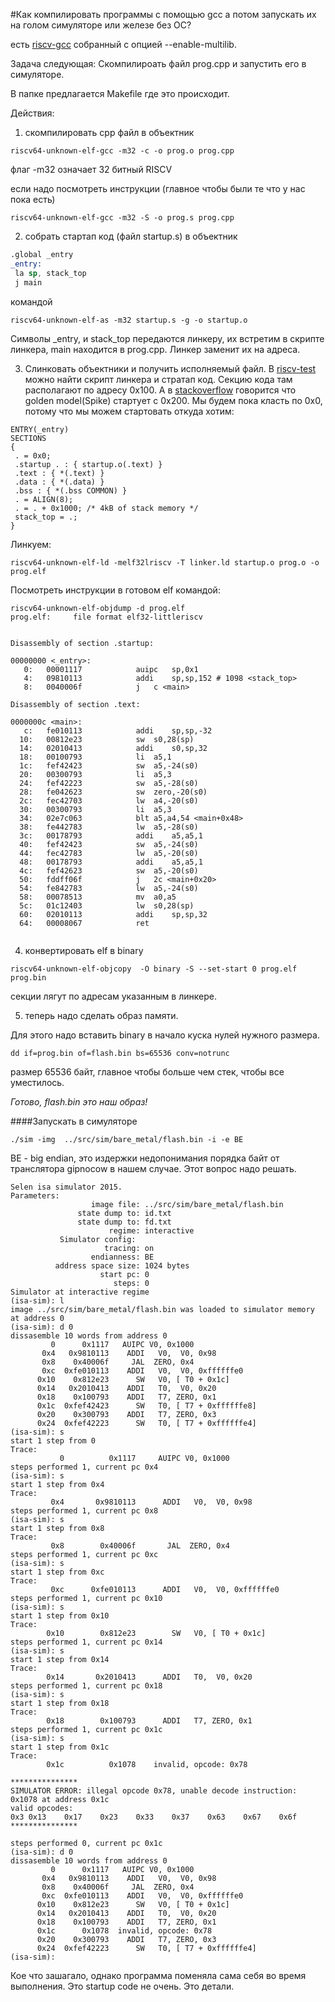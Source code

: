 #Как компилировать программы с помощью gcc а потом запускать их на голом симуляторе или железе без OC?


есть [riscv-gcc](https://github.com/riscv/riscv-gnu-toolchain) собранный с опцией --enable-multilib.

Задача следующая:
	Скомпилироать файл prog.cpp и запустить его в симуляторе.




В папке предлагается Makefile где это происходит.

Действия:

1) скомпилировать cpp файл в объектник
 
```
riscv64-unknown-elf-gcc -m32 -c -o prog.o prog.cpp
```
флаг -m32 означает 32 битный RISCV

если надо посмотреть инструкции (главное чтобы были те что у нас пока есть)
```
riscv64-unknown-elf-gcc -m32 -S -o prog.s prog.cpp
```
 
2) собрать стартап код (файл startup.s) в объектник
```asm
.global _entry
_entry:
 la sp, stack_top
 j main
```
командой
```
riscv64-unknown-elf-as -m32 startup.s -g -o startup.o
```
Символы _entry, и stack_top передаются линкеру, их встретим в скрипте линкера, main находится в prog.cpp. Линкер заменит их на адреса.

3) Слинковать объектники и получить исполняемый файл.
В [riscv-test](https://github.com/riscv/riscv-tests/tree/master/benchmarks/common) можно найти скрипт линкера и стратап код.
Секцию кода там располагают по адресу 0x100. А в [stackoverflow](http://stackoverflow.com/questions/31390127/how-can-i-compile-c-code-to-get-a-bare-metal-skeleton-of-a-minimal-risc-v-assemb) 
говорится что golden model(Spike) стартует с 0x200.
Мы будем пока класть по 0x0, потому что мы можем стартовать откуда хотим:

```
ENTRY(_entry)
SECTIONS
{
 . = 0x0;
 .startup . : { startup.o(.text) }
 .text : { *(.text) }
 .data : { *(.data) }
 .bss : { *(.bss COMMON) }
 . = ALIGN(8);
 . = . + 0x1000; /* 4kB of stack memory */
 stack_top = .;
}
```

Линкуем:

```
riscv64-unknown-elf-ld -melf32lriscv -T linker.ld startup.o prog.o -o prog.elf
```

Посмотреть инструкции в готовом elf командой:
```
riscv64-unknown-elf-objdump -d prog.elf 
prog.elf:     file format elf32-littleriscv


Disassembly of section .startup:

00000000 <_entry>:
   0:	00001117          	auipc	sp,0x1
   4:	09810113          	addi	sp,sp,152 # 1098 <stack_top>
   8:	0040006f          	j	c <main>

Disassembly of section .text:

0000000c <main>:
   c:	fe010113          	addi	sp,sp,-32
  10:	00812e23          	sw	s0,28(sp)
  14:	02010413          	addi	s0,sp,32
  18:	00100793          	li	a5,1
  1c:	fef42423          	sw	a5,-24(s0)
  20:	00300793          	li	a5,3
  24:	fef42223          	sw	a5,-28(s0)
  28:	fe042623          	sw	zero,-20(s0)
  2c:	fec42703          	lw	a4,-20(s0)
  30:	00300793          	li	a5,3
  34:	02e7c063          	blt	a5,a4,54 <main+0x48>
  38:	fe442783          	lw	a5,-28(s0)
  3c:	00178793          	addi	a5,a5,1
  40:	fef42423          	sw	a5,-24(s0)
  44:	fec42783          	lw	a5,-20(s0)
  48:	00178793          	addi	a5,a5,1
  4c:	fef42623          	sw	a5,-20(s0)
  50:	fddff06f          	j	2c <main+0x20>
  54:	fe842783          	lw	a5,-24(s0)
  58:	00078513          	mv	a0,a5
  5c:	01c12403          	lw	s0,28(sp)
  60:	02010113          	addi	sp,sp,32
  64:	00008067          	ret


```
4) конвертировать elf в binary
```
riscv64-unknown-elf-objcopy  -O binary -S --set-start 0 prog.elf prog.bin
```
секции лягут по адресам указанным в линкере.

5) теперь надо сделать образ памяти.

Для этого надо вставить binary в начало куска нулей нужного размера. 

```
dd if=prog.bin of=flash.bin bs=65536 conv=notrunc
```
размер 65536 байт, главное чтобы больше чем стек, чтобы все уместилось.

*Готово, flash.bin это наш образ!*

####Запускать в симуляторе
```
./sim -img  ../src/sim/bare_metal/flash.bin -i -e BE
```

BE - big endian, это издержки недопонимания порядка байт от транслятора gipnocow в нашем случае. Этот вопрос надо решать. 
```
Selen isa simulator 2015.
Parameters:
                  image file: ../src/sim/bare_metal/flash.bin
               state dump to: id.txt
               state dump to: fd.txt
                      regime: interactive
           Simulator config: 
                     tracing: on
                  endianness: BE
          address space size: 1024 bytes
                    start pc: 0
                       steps: 0
Simulator at interactive regime
(isa-sim): l
image ../src/sim/bare_metal/flash.bin was loaded to simulator memory at address 0
(isa-sim): d 0
dissasemble 10 words from address 0
         0	    0x1117	 AUIPC V0, 0x1000
       0x4	 0x9810113	  ADDI	 V0,  V0, 0x98
       0x8	  0x40006f	   JAL	ZERO, 0x4
       0xc	0xfe010113	  ADDI	 V0,  V0, 0xffffffe0
      0x10	  0x812e23	    SW	 V0, [ T0 + 0x1c]
      0x14	 0x2010413	  ADDI	 T0,  V0, 0x20
      0x18	  0x100793	  ADDI	 T7, ZERO, 0x1
      0x1c	0xfef42423	    SW	 T0, [ T7 + 0xffffffe8]
      0x20	  0x300793	  ADDI	 T7, ZERO, 0x3
      0x24	0xfef42223	    SW	 T0, [ T7 + 0xffffffe4]
(isa-sim): s
start 1 step from 0
Trace: 
           0	      0x1117	 AUIPC V0, 0x1000
steps performed 1, current pc 0x4
(isa-sim): s
start 1 step from 0x4
Trace: 
         0x4	   0x9810113	  ADDI	 V0,  V0, 0x98
steps performed 1, current pc 0x8
(isa-sim): s
start 1 step from 0x8
Trace: 
         0x8	    0x40006f	   JAL	ZERO, 0x4
steps performed 1, current pc 0xc
(isa-sim): s
start 1 step from 0xc
Trace: 
         0xc	  0xfe010113	  ADDI	 V0,  V0, 0xffffffe0
steps performed 1, current pc 0x10
(isa-sim): s
start 1 step from 0x10
Trace: 
        0x10	    0x812e23	    SW	 V0, [ T0 + 0x1c]
steps performed 1, current pc 0x14
(isa-sim): s
start 1 step from 0x14
Trace: 
        0x14	   0x2010413	  ADDI	 T0,  V0, 0x20
steps performed 1, current pc 0x18
(isa-sim): s
start 1 step from 0x18
Trace: 
        0x18	    0x100793	  ADDI	 T7, ZERO, 0x1
steps performed 1, current pc 0x1c
(isa-sim): s
start 1 step from 0x1c
Trace: 
        0x1c	      0x1078	invalid, opcode: 0x78

***************
SIMULATOR ERROR: illegal opcode 0x78, unable decode instruction: 0x1078 at address 0x1c
valid opcodes:
0x3	0x13	0x17	0x23	0x33	0x37	0x63	0x67	0x6f	
***************

steps performed 0, current pc 0x1c
(isa-sim): d 0
dissasemble 10 words from address 0
         0	    0x1117	 AUIPC V0, 0x1000
       0x4	 0x9810113	  ADDI	 V0,  V0, 0x98
       0x8	  0x40006f	   JAL	ZERO, 0x4
       0xc	0xfe010113	  ADDI	 V0,  V0, 0xffffffe0
      0x10	  0x812e23	    SW	 V0, [ T0 + 0x1c]
      0x14	 0x2010413	  ADDI	 T0,  V0, 0x20
      0x18	  0x100793	  ADDI	 T7, ZERO, 0x1
      0x1c	    0x1078	invalid, opcode: 0x78
      0x20	  0x300793	  ADDI	 T7, ZERO, 0x3
      0x24	0xfef42223	    SW	 T0, [ T7 + 0xffffffe4]
(isa-sim): 

```
 Кое что зашагало, однако программа поменяла сама себя во время выполнения. Это startup code не очень. Это детали.
